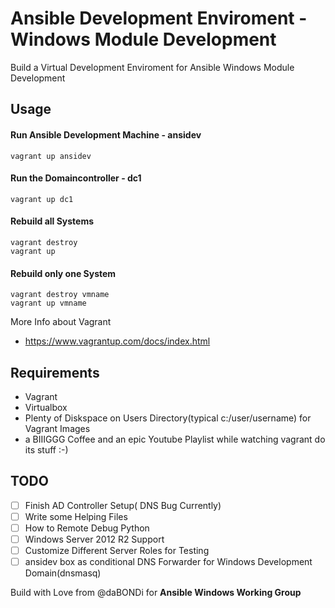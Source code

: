 # Ansible Development Enviroment - Windows Module Development

Build a Virtual Development Enviroment for Ansible Windows Module Development

## Usage

#### Run Ansible Development Machine - ansidev
```ssh
vagrant up ansidev
```

#### Run the Domaincontroller - dc1
```ssh
vagrant up dc1
```

#### Rebuild all Systems
```ssh
vagrant destroy
vagrant up
```

#### Rebuild only one System
```ssh
vagrant destroy vmname
vagrant up vmname
```

More Info about Vagrant
 - https://www.vagrantup.com/docs/index.html


## Requirements
 - Vagrant
 - Virtualbox
 - Plenty of Diskspace on Users Directory(typical c:/user/username) for Vagrant Images
 - a BIIIGGG Coffee and an epic Youtube Playlist while watching vagrant do its stuff :-)

## TODO
 - [ ] Finish AD Controller Setup( DNS Bug Currently)
 - [ ] Write some Helping Files
 - [ ] How to Remote Debug Python
 - [ ] Windows Server 2012 R2 Support
 - [ ] Customize Different Server Roles for Testing
 - [ ] ansidev box as conditional DNS Forwarder for Windows Development Domain(dnsmasq)

 Build with Love from @daBONDi for **Ansible Windows Working Group**